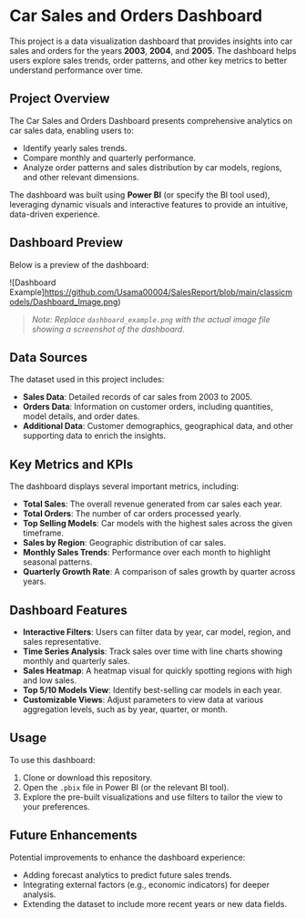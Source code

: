 # Car Sales and Orders Dashboard

This project is a data visualization dashboard that provides insights into car sales and orders for the years **2003**, **2004**, and **2005**. The dashboard helps users explore sales trends, order patterns, and other key metrics to better understand performance over time.

## Project Overview

The Car Sales and Orders Dashboard presents comprehensive analytics on car sales data, enabling users to:
- Identify yearly sales trends.
- Compare monthly and quarterly performance.
- Analyze order patterns and sales distribution by car models, regions, and other relevant dimensions.
  
The dashboard was built using **Power BI** (or specify the BI tool used), leveraging dynamic visuals and interactive features to provide an intuitive, data-driven experience.

## Dashboard Preview

Below is a preview of the dashboard:

![Dashboard Example]https://github.com/Usama00004/SalesReport/blob/main/classicmodels/Dashboard_Image.png)

> _Note: Replace `dashboard_example.png` with the actual image file showing a screenshot of the dashboard._

## Data Sources

The dataset used in this project includes:
- **Sales Data**: Detailed records of car sales from 2003 to 2005.
- **Orders Data**: Information on customer orders, including quantities, model details, and order dates.
- **Additional Data**: Customer demographics, geographical data, and other supporting data to enrich the insights.

## Key Metrics and KPIs

The dashboard displays several important metrics, including:
- **Total Sales**: The overall revenue generated from car sales each year.
- **Total Orders**: The number of car orders processed yearly.
- **Top Selling Models**: Car models with the highest sales across the given timeframe.
- **Sales by Region**: Geographic distribution of car sales.
- **Monthly Sales Trends**: Performance over each month to highlight seasonal patterns.
- **Quarterly Growth Rate**: A comparison of sales growth by quarter across years.

## Dashboard Features

- **Interactive Filters**: Users can filter data by year, car model, region, and sales representative.
- **Time Series Analysis**: Track sales over time with line charts showing monthly and quarterly sales.
- **Sales Heatmap**: A heatmap visual for quickly spotting regions with high and low sales.
- **Top 5/10 Models View**: Identify best-selling car models in each year.
- **Customizable Views**: Adjust parameters to view data at various aggregation levels, such as by year, quarter, or month.

## Usage

To use this dashboard:
1. Clone or download this repository.
2. Open the `.pbix` file in Power BI (or the relevant BI tool).
3. Explore the pre-built visualizations and use filters to tailor the view to your preferences.

## Future Enhancements

Potential improvements to enhance the dashboard experience:
- Adding forecast analytics to predict future sales trends.
- Integrating external factors (e.g., economic indicators) for deeper analysis.
- Extending the dataset to include more recent years or new data fields.
